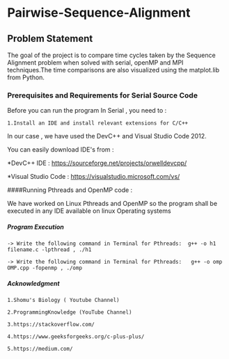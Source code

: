 # Pairwise-Sequence-Alignment
## Problem Statement
The goal of the project is to compare time cycles taken by the Sequence Alignment problem when solved with serial, openMP and MPI techniques.The time comparisons are also visualized using the matplot.lib from Python.
### Prerequisites and Requirements for Serial Source Code 
Before you can run the program In Serial , you need to : 

    1.Install an IDE and install relevant extensions for C/C++
  
In our case , we have used the DevC++ and Visual Studio Code 2012.
 
You can easily download  IDE's from :
 
*DevC++ IDE : https://sourceforge.net/projects/orwelldevcpp/
 
*Visual Studio Code : https://visualstudio.microsoft.com/vs/

####Running Pthreads and OpenMP code :

We have worked on Linux Pthreads and OpenMP so the program shall be executed in any IDE available on linux Operating systems

##### Program Execution 

    -> Write the following command in Terminal for Pthreads:  g++ -o h1 filename.c -lpthread , ./h1
    
    -> Write the following command in Terminal for Pthreads:   g++ -o omp OMP.cpp -fopenmp , ./omp

    

##### Acknowledgment


    1.Shomu's Biology ( Youtube Channel)

    2.ProgrammingKnowledge (YouTube Channel)
  
    3.https://stackoverflow.com/

    4.https://www.geeksforgeeks.org/c-plus-plus/
    
    5.https://medium.com/



  

